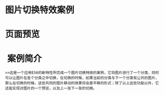 # 图片切换特效案例
页面预览
====================
![]()
案例简介<br>
=============================
    >>这是一个应用ES6的新特性所完成一个图片切换特效的案例，它将图片进行了一个分类，同时可以让图片在各个分类之中切换，在切换的时候，如果当前的分类与下一个分类有公共的图片，那么在切换的时候，这些共同的图片移动的效果将会是平移的形式；除了以上这些功能以外，它还能实现对图片的一个预览，以及上一张下一张的切换。
